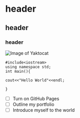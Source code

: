 # <h1> header
## <h2> header
### <h3> header
![Image of Yaktocat](https://octodex.github.com/images/yaktocat.png)

```
#include<iostream>
using namespace std;
int main(){

cout<<"Hello World"<<endl;

}
```

- [ ] Turn on GitHub Pages
- [ ] Outline my portfolio
- [ ] Introduce myself to the world
